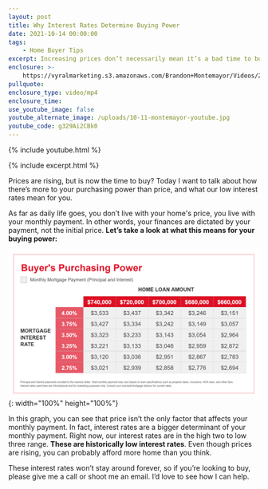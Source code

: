 ```yaml
---
layout: post
title: Why Interest Rates Determine Buying Power
date: 2021-10-14 00:00:00
tags:
    - Home Buyer Tips
excerpt: Increasing prices don’t necessarily mean it’s a bad time to buy.
enclosure: >-
    https://vyralmarketing.s3.amazonaws.com/Brandon+Montemayor/Videos/2021/Why+Interest+Rates+Determine+Buying+Power.mp4
pullquote:
enclosure_type: video/mp4
enclosure_time:
use_youtube_image: false
youtube_alternate_image: /uploads/10-11-montemayor-youtube.jpg
youtube_code: g329Ai2CBk0
---
```

{% include youtube.html %}

{% include excerpt.html %}

Prices are rising, but is now the time to buy? Today I want to talk about how there’s more to your purchasing power than price, and what our low interest rates mean for you.

As far as daily life goes, you don’t live with your home's price, you live with your monthly payment. In other words, your finances are dictated by your payment, not the initial price. **Let’s take a look at what this means for your buying power:**

![Buyer's Purchasing Power](/uploads/buyer-purchasing-power-700.png "Buyer's Purchasing Power"){: width="100%" height="100%"}

In this graph, you can see that price isn’t the only factor that affects your monthly payment. In fact, interest rates are a bigger determinant of your monthly payment. Right now, our interest rates are in the high two to low three range. **These are historically low interest rates**. Even though prices are rising, you can probably afford more home than you think.

These interest rates won’t stay around forever, so if you’re looking to buy, please give me a call or shoot me an email. I’d love to see how I can help.
